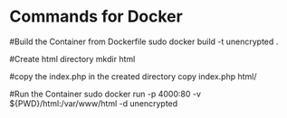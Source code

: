 # Commands for Docker

#Build the Container from Dockerfile
sudo docker build -t unencrypted .

#Create html directory
mkdir html

#copy the index.php in the created directory
copy index.php html/

#Run the Container
sudo docker run -p 4000:80 -v ${PWD}/html:/var/www/html -d unencrypted
